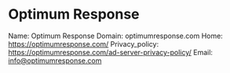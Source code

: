 
# Optimum Response

Name: Optimum Response
Domain: optimumresponse.com
Home: https://optimumresponse.com/
Privacy_policy: https://optimumresponse.com/ad-server-privacy-policy/
Email: info@optimumresponse.com
